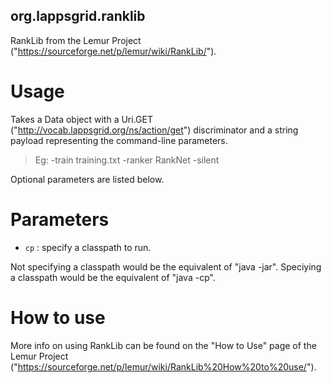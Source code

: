 ## org.lappsgrid.ranklib
RankLib from the Lemur Project
("https://sourceforge.net/p/lemur/wiki/RankLib/").


# Usage

Takes a Data<String> object with a Uri.GET ("http://vocab.lappsgrid.org/ns/action/get") discriminator and a string payload representing the command-line parameters.

>Eg: -train training.txt -ranker RankNet -silent

Optional parameters are listed below.

# Parameters

- `cp` : specify a classpath to run.

Not specifying a classpath would be the equivalent of "java -jar". Speciying a classpath would be the equivalent of "java -cp".

# How to use
More info on using RankLib can be found on the "How to Use" page of the Lemur Project ("https://sourceforge.net/p/lemur/wiki/RankLib%20How%20to%20use/").


